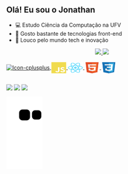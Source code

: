 ## Olá! Eu sou o Jonathan

- 💻 Estudo Ciência da Computação na UFV
- 🌱 Gosto bastante de tecnologias front-end
- 🤩 Louco pelo mundo tech e inovação

<div align="center">
  <a href="https://github.com/JonathanCamposUFV">
  <img height="180em" src="https://github-readme-stats.vercel.app/api?username=JonathanCamposUFV&show_icons=true&theme=highcontrast&include_all_commits=true&count_private=true"/>
  <img height="180em" src="https://github-readme-stats.vercel.app/api/top-langs/?username=JonathanCamposUFV&layout=compact&langs_count=7&theme=highcontrast"/>
</div>
  
<div style="display: inline_block"><br>
  <img align="center" alt="Icon-cplusplus" height="40" width="40" src="https://img.icons8.com/color/50/000000/c-plus-plus-logo.png"/>
  <img align="center" alt="Icon-Js" height="30" width="40" src="https://raw.githubusercontent.com/devicons/devicon/master/icons/javascript/javascript-plain.svg">
  <img align="center" alt="Icon-React" height="30" width="40" src="https://raw.githubusercontent.com/devicons/devicon/master/icons/react/react-original.svg">
  <img align="center" alt="Icon-HTML" height="30" width="40" src="https://raw.githubusercontent.com/devicons/devicon/master/icons/html5/html5-original.svg">
  <img align="center" alt="Icon-CSS" height="30" width="40" src="https://raw.githubusercontent.com/devicons/devicon/master/icons/css3/css3-original.svg">
</div>
  
  ##
  
 <div>
   <a href="https://www.linkedin.com/in/jonathan-campos-833b7213b" target="_blank"><img src="https://img.shields.io/badge/-LinkedIn-%230077B5?style=for-the-badge&logo=linkedin&logoColor=white" target="_blank"></a>
  <a href="https://instagram.com/jonathancampos164" target="_blank"><img src="https://img.shields.io/badge/-Instagram-%23E4405F?style=for-the-badge&logo=instagram&logoColor=white" target="_blank"></a>
  <a href = "mailto:jonathanluis164@gmail.com"><img src="https://img.shields.io/badge/-Gmail-%23333?style=for-the-badge&logo=gmail&logoColor=white" target="_blank"></a>
 </div>
  
  ![Snake animation](https://github.com/JonathanCamposUFV/JonathanCamposUFV/blob/output/github-contribution-grid-snake.svg)
